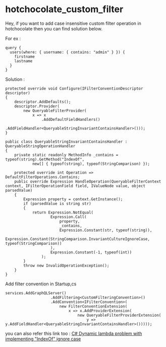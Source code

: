 # hotchocolate_custom_filter

Hey, if you want to add case insensitive custom filter operation in hotchocolate then you can find solution below.

For ex : 
```
query {
  users(where: { username: { contains: "admin" } }) {
    firstname
    lastname
  }
}
```

Solution :
```
protected override void Configure(IFilterConventionDescriptor descriptor)
{
    descriptor.AddDefaults();
    descriptor.Provider(
        new QueryableFilterProvider(
            x => x
                .AddDefaultFieldHandlers()
                .AddFieldHandler<QueryableStringInvariantContainsHandler>()));
}
```

```
public class QueryableStringInvariantContainsHandler : QueryableStringOperationHandler
{
    private static readonly MethodInfo _contains = typeof(string).GetMethod("IndexOf",
            new[] { typeof(string), typeof(StringComparison) });

    protected override int Operation => DefaultFilterOperations.Contains;
    public override Expression HandleOperation(QueryableFilterContext context, IFilterOperationField field, IValueNode value, object parsedValue)
    {
        Expression property = context.GetInstance();
        if (parsedValue is string str)
        {
            return Expression.NotEqual(
                    Expression.Call(
                        property,
                        _contains,
                        Expression.Constant(str, typeof(string)),
                        Expression.Constant(StringComparison.InvariantCultureIgnoreCase, typeof(StringComparison))
                    ),
                    Expression.Constant(-1, typeof(int))
                );
        }
        throw new InvalidOperationException();
    }
}
```

Add filter convention in Startup,cs
```
services.AddGraphQLServer()
                    .AddFiltering<CustomFilteringConvention>()
                    .AddConvention<IFilterConvention>(
                        new FilterConventionExtension(
                            x => x.AddProviderExtension(
                                new QueryableFilterProviderExtension(
                                    y => y.AddFieldHandler<QueryableStringInvariantContainsHandler>()))));
```

you can also refer this link too : [C# Dynamic lambda problem with implementing "IndexOf" ignore case](https://dynamic-linq.net/knowledge-base/57830194/csharp-dynamic-lambda-problem-with-implementing--indexof--ignore-case)
